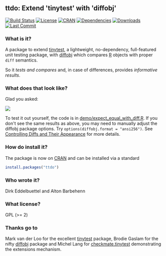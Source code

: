 ## ttdo: Extend 'tinytest' with 'diffobj'

[![Build Status](https://travis-ci.org/eddelbuettel/ttdo.svg)](https://travis-ci.org/eddelbuettel/ttdo) 
[![License](https://eddelbuettel.github.io/badges/GPL2+.svg)](https://www.gnu.org/licenses/gpl-2.0.html) 
[![CRAN](https://www.r-pkg.org/badges/version/ttdo)](https://cran.r-project.org/package=ttdo)
[![Dependencies](https://tinyverse.netlify.com/badge/ttdo)](https://cran.r-project.org/package=ttdo) 
[![Downloads](https://cranlogs.r-pkg.org/badges/ttdo?color=brightgreen)](https://www.r-pkg.org/pkg/ttdo)
[![Last Commit](https://img.shields.io/github/last-commit/eddelbuettel/ttdo)](https://github.com/eddelbuettel/ttdo)

### What is it?

A package to extend [tinytest](https://cran.r-project.org/package=tinytest), a lightweight, no-dependency, full-featured unit testing package, with
[diffobj](https://cran.r-project.org/package=diffobj) which compares [R](https://www.R-Project.org) objects with proper `diff` semantics.

So it _tests and compares_ and, in case of differences, provides _informative results_.

### What does that look like?

Glad you asked:

![](https://eddelbuettel.github.io/ttdo/ttdoDemo.png)

To test it out yourself, the code is in
[demo/expect_equal_with_diff.R](https://github.com/eddelbuettel/ttdo/blob/master/demo/expect_equal_with_diff.R).
If you don't see the same results as above, you may need to manually adjust the
diffobj package options. Try `options(diffobj.format = "ansi256")`. See
[Controlling Diffs and Their
Appearance](https://cran.r-project.org/package=diffobj/vignettes/diffobj.html#controlling-diffs-and-their-appearance)
for more details.

### How do install it?

The package is now on [CRAN](https://cran.r-project.org) and can be installed
via a standard

```r
install.packages("ttdo")
```

### Who wrote it?

Dirk Eddelbuettel and Alton Barbehenn

### What license?

GPL (>= 2)

### Thanks go to

Mark van der Loo for the excellent
[tinytest](https://cran.r-project.org/package=tinytest) package, Brodie
Gaslam for the nifty [diffobj](https://cran.r-project.org/package=diffobj)
package and Michel Lang for
[checkmate.tinytest](https://github.com/mllg/checkmate.tinytest)
demonstrating the extensions mechanism.
